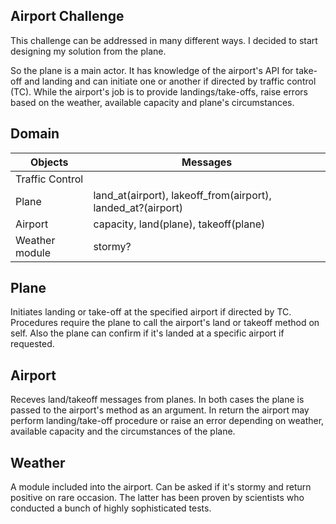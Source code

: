 ## Airport Challenge


This challenge can be addressed in many different ways. I decided to start designing my solution from the plane. 

So the plane is a main actor. It has knowledge of the airport's API for take-off and landing and can initiate one or another if directed by traffic control (TC). While the airport's job is to provide landings/take-offs, raise errors based on the weather, available capacity and plane's circumstances.

Domain
---------

Objects | Messages
-- | --
Traffic Control  |
Plane  | land_at(airport), lakeoff_from(airport), landed_at?(airport)
Airport | capacity, land(plane), takeoff(plane)
Weather module | stormy?

Plane
---------
Initiates landing or take-off at the specified airport if directed by TC. Procedures require the plane to call the airport's land or takeoff method on self. Also the plane can confirm if it's landed at a specific airport if requested.

Airport
---------
Receves land/takeoff messages from planes. In both cases the plane is passed to the airport's method as an argument. In return the airport may perform landing/take-off procedure or raise an error depending on weather, available capacity and the circumstances of the plane.

Weather
---------
A module included into the airport. Can be asked if it's stormy and return positive on rare occasion. The latter has been proven by scientists who conducted a bunch of highly sophisticated tests.
